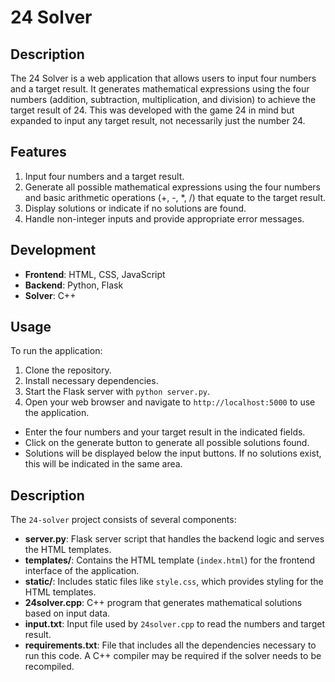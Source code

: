 <h1>24 Solver</h1>

## Description
The 24 Solver is a web application that allows users to input four numbers and a target result. It generates mathematical expressions using the four numbers (addition, subtraction, multiplication, and division) to achieve the target result of 24. This was developed with the game 24 in mind but expanded to input any target result, not necessarily just the number 24.

## Features
1. Input four numbers and a target result.
2. Generate all possible mathematical expressions using the four numbers and basic arithmetic operations (+, -, *, /) that equate to the target result.
3. Display solutions or indicate if no solutions are found.
4. Handle non-integer inputs and provide appropriate error messages.

## Development
- **Frontend**: HTML, CSS, JavaScript
- **Backend**: Python, Flask
- **Solver**: C++

## Usage
To run the application:
1. Clone the repository.
2. Install necessary dependencies.
3. Start the Flask server with `python server.py`.
4. Open your web browser and navigate to `http://localhost:5000` to use the application.

- Enter the four numbers and your target result in the indicated fields.
- Click on the generate button to generate all possible solutions found.
- Solutions will be displayed below the input buttons. If no solutions exist, this will be indicated in the same area. 

## Description
The `24-solver` project consists of several components:

- **server.py**: Flask server script that handles the backend logic and serves the HTML templates.
- **templates/**: Contains the HTML template (`index.html`) for the frontend interface of the application.
- **static/**: Includes static files like `style.css`, which provides styling for the HTML templates.
- **24solver.cpp**: C++ program that generates mathematical solutions based on input data.
- **input.txt**: Input file used by `24solver.cpp` to read the numbers and target result.
- **requirements.txt**: File that includes all the dependencies necessary to run this code. A C++ compiler may be required if the solver needs to be recompiled. 
